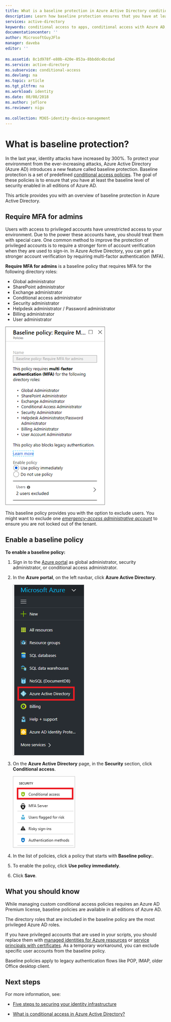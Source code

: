 ```yaml
---
title: What is a baseline protection in Azure Active Directory conditional access? | Microsoft Docs
description: Learn how baseline protection ensures that you have at least the baseline level of security enabled in your Azure Active Directory environment. 
services: active-directory
keywords: conditional access to apps, conditional access with Azure AD, secure access to company resources, conditional access policies
documentationcenter: ''
author: MicrosoftGuyJFlo
manager: daveba
editor: ''

ms.assetid: 8c1d978f-e80b-420e-853a-8bbddc4bcdad
ms.service: active-directory
ms.subservice: conditional-access
ms.devlang: na
ms.topic: article
ms.tgt_pltfrm: na
ms.workload: identity
ms.date: 08/08/2018
ms.author: joflore
ms.reviewer: nigu

ms.collection: M365-identity-device-management
---
```

# What is baseline protection?

In the last year, identity attacks have increased by 300%. To protect your environment from the ever-increasing attacks, Azure Active Directory (Azure AD) introduces a new feature called baseline protection. Baseline protection is a set of predefined [conditional access policies](../active-directory-conditional-access-azure-portal.md). The goal of these policies is to ensure that you have at least the baseline level of security enabled in all editions of Azure AD. 

This article provides you with an overview of baseline protection in Azure Active Directory.
 
## Require MFA for admins

Users with access to privileged accounts have unrestricted access to your environment. Due to the power these accounts have, you should treat them with special care. One common method to improve the protection of privileged accounts is to require a stronger form of account verification when they are used to sign-in. In Azure Active Directory, you can get a stronger account verification by requiring multi-factor authentication (MFA).  

**Require MFA for admins** is a baseline policy that requires MFA for the following directory roles:

* Global administrator
* SharePoint administrator
* Exchange administrator
* Conditional access administrator
* Security administrator
* Helpdesk administrator / Password administrator
* Billing administrator
* User administrator

![Azure Active Directory](./media/baseline-protection/01.png)

This baseline policy provides you with the option to exclude users. You might want to exclude one *[emergency-access administrative account](../users-groups-roles/directory-emergency-access.md)* to ensure you are not locked out of the tenant.

## Enable a baseline policy

**To enable a baseline policy:**  

1. Sign in to the [Azure portal](https://portal.azure.com) as global administrator, security administrator, or conditional access administrator.

2. In the **Azure portal**, on the left navbar, click **Azure Active Directory**.

    ![Azure Active Directory](./media/baseline-protection/02.png)

3. On the **Azure Active Directory** page, in the **Security** section, click **Conditional access**.

    ![Conditional access](./media/baseline-protection/05.png)

4. In the list of policies, click a policy that starts with **Baseline policy:**. 

5. To enable the policy, click **Use policy immediately**.

6. Click **Save**. 

## What you should know 

While managing custom conditional access policies requires an Azure AD Premium license, baseline policies are available in all editions of Azure AD.     

The directory roles that are included in the baseline policy are the most privileged Azure AD roles. 

If you have privileged accounts that are used in your scripts, you should replace them with [managed identities for Azure resources](../managed-identities-azure-resources/overview.md) or [service principals with certificates](../develop/howto-authenticate-service-principal-powershell.md). As a temporary workaround, you can exclude specific user accounts from the baseline policy. 

Baseline policies apply to legacy authentication flows like POP, IMAP, older Office desktop client. 

## Next steps

For more information, see:

- [Five steps to securing your identity infrastructure](https://docs.microsoft.com/azure/security/azure-ad-secure-steps)

- [What is conditional access in Azure Active Directory?](overview.md) 
